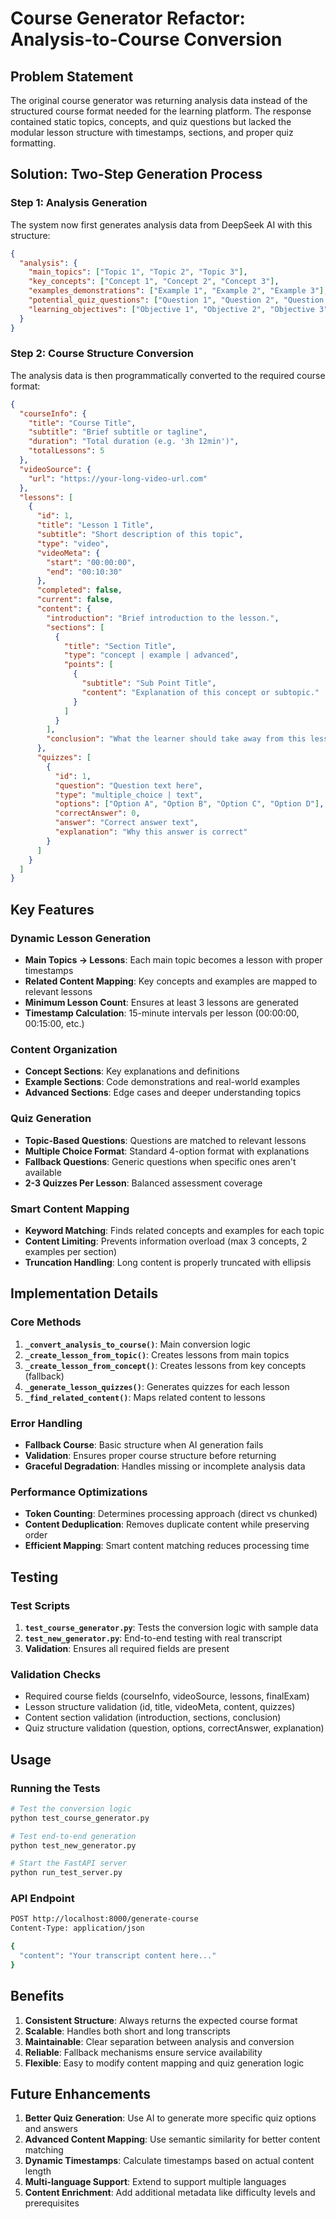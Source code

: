 # Course Generator Refactor: Analysis-to-Course Conversion

## Problem Statement

The original course generator was returning analysis data instead of the structured course format needed for the learning platform. The response contained static topics, concepts, and quiz questions but lacked the modular lesson structure with timestamps, sections, and proper quiz formatting.

## Solution: Two-Step Generation Process

### Step 1: Analysis Generation
The system now first generates analysis data from DeepSeek AI with this structure:

```json
{
  "analysis": {
    "main_topics": ["Topic 1", "Topic 2", "Topic 3"],
    "key_concepts": ["Concept 1", "Concept 2", "Concept 3"],
    "examples_demonstrations": ["Example 1", "Example 2", "Example 3"],
    "potential_quiz_questions": ["Question 1", "Question 2", "Question 3"],
    "learning_objectives": ["Objective 1", "Objective 2", "Objective 3"]
  }
}
```

### Step 2: Course Structure Conversion
The analysis data is then programmatically converted to the required course format:

```json
{
  "courseInfo": {
    "title": "Course Title",
    "subtitle": "Brief subtitle or tagline",
    "duration": "Total duration (e.g. '3h 12min')",
    "totalLessons": 5
  },
  "videoSource": {
    "url": "https://your-long-video-url.com"
  },
  "lessons": [
    {
      "id": 1,
      "title": "Lesson 1 Title",
      "subtitle": "Short description of this topic",
      "type": "video",
      "videoMeta": {
        "start": "00:00:00",
        "end": "00:10:30"
      },
      "completed": false,
      "current": false,
      "content": {
        "introduction": "Brief introduction to the lesson.",
        "sections": [
          {
            "title": "Section Title",
            "type": "concept | example | advanced",
            "points": [
              {
                "subtitle": "Sub Point Title",
                "content": "Explanation of this concept or subtopic."
              }
            ]
          }
        ],
        "conclusion": "What the learner should take away from this lesson."
      },
      "quizzes": [
        {
          "id": 1,
          "question": "Question text here",
          "type": "multiple_choice | text",
          "options": ["Option A", "Option B", "Option C", "Option D"],
          "correctAnswer": 0,
          "answer": "Correct answer text",
          "explanation": "Why this answer is correct"
        }
      ]
    }
  ]
}
```

## Key Features

### Dynamic Lesson Generation
- **Main Topics → Lessons**: Each main topic becomes a lesson with proper timestamps
- **Related Content Mapping**: Key concepts and examples are mapped to relevant lessons
- **Minimum Lesson Count**: Ensures at least 3 lessons are generated
- **Timestamp Calculation**: 15-minute intervals per lesson (00:00:00, 00:15:00, etc.)

### Content Organization
- **Concept Sections**: Key explanations and definitions
- **Example Sections**: Code demonstrations and real-world examples
- **Advanced Sections**: Edge cases and deeper understanding topics

### Quiz Generation
- **Topic-Based Questions**: Questions are matched to relevant lessons
- **Multiple Choice Format**: Standard 4-option format with explanations
- **Fallback Questions**: Generic questions when specific ones aren't available
- **2-3 Quizzes Per Lesson**: Balanced assessment coverage

### Smart Content Mapping
- **Keyword Matching**: Finds related concepts and examples for each topic
- **Content Limiting**: Prevents information overload (max 3 concepts, 2 examples per section)
- **Truncation Handling**: Long content is properly truncated with ellipsis

## Implementation Details

### Core Methods

1. **`_convert_analysis_to_course()`**: Main conversion logic
2. **`_create_lesson_from_topic()`**: Creates lessons from main topics
3. **`_create_lesson_from_concept()`**: Creates lessons from key concepts (fallback)
4. **`_generate_lesson_quizzes()`**: Generates quizzes for each lesson
5. **`_find_related_content()`**: Maps related content to lessons

### Error Handling
- **Fallback Course**: Basic structure when AI generation fails
- **Validation**: Ensures proper course structure before returning
- **Graceful Degradation**: Handles missing or incomplete analysis data

### Performance Optimizations
- **Token Counting**: Determines processing approach (direct vs chunked)
- **Content Deduplication**: Removes duplicate content while preserving order
- **Efficient Mapping**: Smart content matching reduces processing time

## Testing

### Test Scripts
1. **`test_course_generator.py`**: Tests the conversion logic with sample data
2. **`test_new_generator.py`**: End-to-end testing with real transcript
3. **Validation**: Ensures all required fields are present

### Validation Checks
- Required course fields (courseInfo, videoSource, lessons, finalExam)
- Lesson structure validation (id, title, videoMeta, content, quizzes)
- Content section validation (introduction, sections, conclusion)
- Quiz structure validation (question, options, correctAnswer, explanation)

## Usage

### Running the Tests
```bash
# Test the conversion logic
python test_course_generator.py

# Test end-to-end generation
python test_new_generator.py

# Start the FastAPI server
python run_test_server.py
```

### API Endpoint
```bash
POST http://localhost:8000/generate-course
Content-Type: application/json

{
  "content": "Your transcript content here..."
}
```

## Benefits

1. **Consistent Structure**: Always returns the expected course format
2. **Scalable**: Handles both short and long transcripts
3. **Maintainable**: Clear separation between analysis and conversion
4. **Reliable**: Fallback mechanisms ensure service availability
5. **Flexible**: Easy to modify content mapping and quiz generation logic

## Future Enhancements

1. **Better Quiz Generation**: Use AI to generate more specific quiz options and answers
2. **Advanced Content Mapping**: Use semantic similarity for better content matching
3. **Dynamic Timestamps**: Calculate timestamps based on actual content length
4. **Multi-language Support**: Extend to support multiple languages
5. **Content Enrichment**: Add additional metadata like difficulty levels and prerequisites 